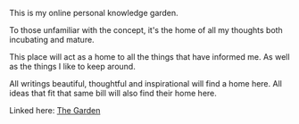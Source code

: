 This is my online personal knowledge garden.

To those unfamiliar with the concept, it's the home of all my thoughts both incubating and mature.

This place will act as a home to all the things that have informed me. As well as the things I like to keep around.

All writings beautiful, thoughtful and inspirational will find a home here. All ideas that fit that same bill will also find their home here.

Linked here:
[The Garden](https://www.adithyanair.com/garden)
